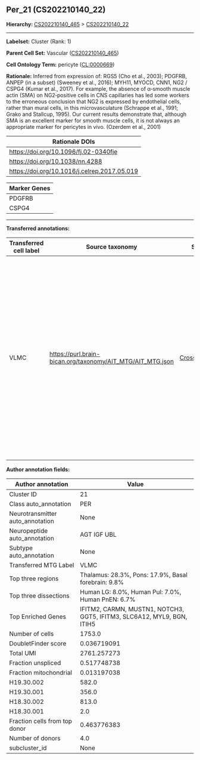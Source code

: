 ## Per_21 (CS202210140_22)
<b>Hierarchy: </b>
[CS202210140_465](https://purl.brain-bican.org/taxonomy/CS202210140#CS202210140_465) >
[CS202210140_22](https://purl.brain-bican.org/taxonomy/CS202210140#CS202210140_22)

---


**Labelset:** Cluster (Rank: 1)

**Parent Cell Set:** Vascular ([CS202210140_465](https://purl.brain-bican.org/taxonomy/CS202210140#CS202210140_465))



**Cell Ontology Term:**  pericyte ([CL:0000669](https://www.ebi.ac.uk/ols/ontologies/cl/terms?obo_id=CL:0000669)) 

**Rationale:** Inferred from expression of: RGS5 (Cho et al., 2003);  PDGFRB, ANPEP (in a subset) (Sweeney et al., 2016); MYH11, MYOCD, CNN1, NG2 / CSPG4 (Kumar et al., 2017).   For example, the absence of α‐smooth muscle actin (SMA) on NG2‐positive cells in CNS capillaries has led some workers to the erroneous conclusion that NG2 is expressed by endothelial cells, rather than mural cells, in this microvasculature (Schrappe et al., 1991; Grako and Stallcup, 1995). Our current results demonstrate that, although SMA is an excellent marker for smooth muscle cells, it is not always an appropriate marker for pericytes in vivo. (Ozerdem et al., 2001)

| Rationale DOIs |
|----------------|
|https://doi.org/10.1096/fj.02-0340fje|
|https://doi.org/10.1038/nn.4288|
|https://doi.org/10.1016/j.celrep.2017.05.019|

[MARKER GENES.]: #


| Marker Genes |
|--------------|
|PDGFRB|
|CSPG4|

---

[TRANSFERRED ANNOTATIONS.]: #


**Transferred annotations:**

| Transferred cell label | Source taxonomy | Source node accession | Algorithm name | Comment |
|------------------------|-----------------|-----------------------|----------------|---------|
|VLMC|https://purl.brain-bican.org/taxonomy/AIT_MTG/AIT_MTG.json|[CrossArea_subclass:f6b98fd9f4](https://purl.brain-bican.org/taxonomy/AIT_MTG#CrossArea_subclass_f6b98fd9f4)||We performed PCA (50 components) on our full dataset, trained a random forest classifier (scikit-learn, class_ weight=‘balanced’, max_depth=50) on the MTG labels, and then predicted labels for all cells. We labeled each cluster with the mode of its constituent cells if two conditions were met: more than 0.8 of predicted labels matched the mode, and the mean probability of these pre- dictions was greater than 0.8.|

[AUTHOR ANNOTATION FIELDS.]: #


**Author annotation fields:**

| Author annotation | Value |
|-------------------|-------|
|Cluster ID|21|
|Class auto_annotation|PER|
|Neurotransmitter auto_annotation|None|
|Neuropeptide auto_annotation|AGT IGF UBL|
|Subtype auto_annotation|None|
|Transferred MTG Label|VLMC|
|Top three regions|Thalamus: 28.3%, Pons: 17.9%, Basal forebrain: 9.8%|
|Top three dissections|Human LG: 8.0%, Human Pul: 7.0%, Human PnEN: 6.7%|
|Top Enriched Genes|IFITM2, CARMN, MUSTN1, NOTCH3, GGT5, IFITM3, SLC6A12, MYL9, BGN, ITIH5|
|Number of cells|1753.0|
|DoubletFinder score|0.036719091|
|Total UMI|2761.257273|
|Fraction unspliced|0.517748738|
|Fraction mitochondrial|0.013197038|
|H19.30.002|582.0|
|H19.30.001|356.0|
|H18.30.002|813.0|
|H18.30.001|2.0|
|Fraction cells from top donor|0.463776383|
|Number of donors|4.0|
|subcluster_id|None|

